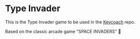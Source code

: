 # Type Invader

This is the Type Invader game to be used in the [Keycoach](https://github.com/KeyCoach/keycoach) repo.


Based on the classic arcade game "SPACE INVADERS" 👾
